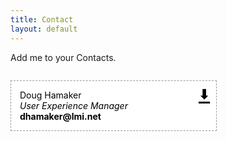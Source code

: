 ```yaml
---
title: Contact
layout: default
---
```

<p>Add me to your Contacts.</p>

<style>
    .vcard.download {
        position: relative;
        margin: 2em 0;
        padding: 1em;
        border: 1px dotted #dfdfdf;
        background: #efefef;
        box-shadow: #ccc .5em .5em .5em;
        border-radius: 12px;
        max-width: 300px;
        border-radius: 0;
        border: 1px dashed #999;
        background: #fff;
        box-shadow: none;
    }

    a.vcard.download {
        display: block;
        text-decoration: none;
        color: #000;
    }

    a.vcard.download:after {
        content: "\2709";
        color: #000;
        font-size: 3em;
        top: -.2em;
        right: .25em;
        position: absolute;
    }

    a.vcard.download:after {
        color: #000;
        content: "\2b07";
        font-weight: bold;
        font-size: 1.5em;
        top: .5em;
        right: .5em;
        border-bottom: solid 3px;
        line-height: 1.1
    }

    a.vcard.download:hover,
    a.vcard.download:hover:after {
        background: #efefef;
        color: #333
    }

    .vcard.download p {
        padding: 0;
        margin: 0;
    }

    .vcard.download .email {
        font-weight: bold
    }

    .vcard.download .category {
        font-style: italic;
    }

    .vcard.download a[type="download"] {
        position: absolute;
        top: -.2em;
        right: .25em;
        font-size: 3em;
        text-decoration: none;
        color: #000;
    }

    .vcard.download a[type="download"]:hover {
        color: #999;
    }

    /* mobile */
    @media (max-width: 414px) {
        .vcard.download {
            max-width: 100%;
        }
    }
</style> 

<div>
<a type="download" href="doug-hamaker.vcf" title="Import to Contacts" class="vcard download">
    <p class="fn">Doug Hamaker</p>
    <p class="category">User Experience Manager</p>
    <p class="email">&#100;hamaker&#64;lmi&#46;net</p>
</a>
</div>